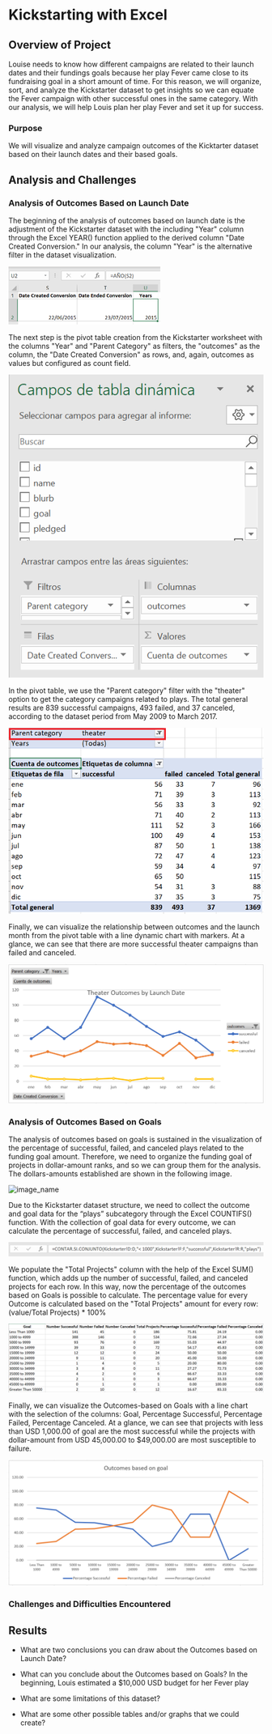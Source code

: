 # Kickstarting with Excel

## Overview of Project
Louise needs to know how different campaigns are related to their launch dates and their fundings goals because her play Fever came close to its fundraising goal in a short amount of time. For this reason, we will organize, sort, and analyze the Kickstarter dataset to get insights so we can equate the Fever campaign with other successful ones in the same category. With our analysis, we will help Louis plan her play Fever and set it up for success.

### Purpose
We will visualize and analyze campaign outcomes of the Kicktarter dataset based on their launch dates and their based goals. 

## Analysis and Challenges

### Analysis of Outcomes Based on Launch Date

The beginning of the analysis of outcomes based on launch date is the adjustment of the Kickstarter dataset with the including "Year" column through the Excel YEAR() function applied to the derived column "Date Created Conversion." In our analysis, the column "Year" is the alternative filter in the dataset visualization.

<img src="resources/year_function.PNG" width="300" />

The next step is the pivot table creation from the Kickstarter worksheet with the columns "Year" and "Parent Category" as filters, the "outcomes" as the column, the "Date Created Conversion" as rows, and, again, outcomes as values but configured as count field.

![image_name](https://github.com/dortegas/kickstarter-analysis/blob/main/resources/pivot_fields.PNG)

In the pivot table, we use the "Parent category" filter with the "theater" option to get the category campaigns related to plays. The total general results are 839 successful campaigns, 493 failed, and 37 canceled, according to the dataset period from May 2009 to March 2017.

![image_name](https://github.com/dortegas/kickstarter-analysis/blob/main/resources/pivot_parentFilter.PNG)

Finally, we can visualize the relationship between outcomes and the launch month from the pivot table with a line dynamic chart with markers. At a glance, we can see that there are more successful theater campaigns than failed and canceled.

![image_name](https://github.com/dortegas/kickstarter-analysis/blob/main/resources/Theater_Outcomes_vs_Launch.PNG)


### Analysis of Outcomes Based on Goals

The analysis of outcomes based on goals is sustained in the visualization of the percentage of successful, failed, and canceled plays related to the funding goal amount. Therefore, we need to organize the funding goal of projects in dollar-amount ranks, and so we can group them for the analysis. The dollars-amounts established are shown in the following image.

![image_name](https://github.com/dortegas/kickstarter-analysis/blob/main/resources/dollar_amount.PNG)

Due to the Kickstarter dataset structure, we need to collect the outcome and goal data for the “plays” subcategory through the Excel COUNTIFS() function. With the collection of goal data for every outcome, we can calculate the percentage of successful, failed, and canceled plays. 

![image_name](https://github.com/dortegas/kickstarter-analysis/blob/main/resources/countifs.PNG)

We populate the "Total Projects" column with the help of the Excel SUM() function, which adds up the number of successful, failed, and canceled projects for each row. In this way, now the percentage of the outcomes based on Goals is possible to calculate. The percentage value for every Outcome is calculated based on the "Total Projects" amount for every row: (value/Total Projects) * 100%

![image_name](https://github.com/dortegas/kickstarter-analysis/blob/main/resources/outcomes.PNG)

Finally, we can visualize the Outcomes-based on Goals with a line chart with the selection of the columns: Goal, Percentage Successful, Percentage Failed, Percentage Canceled. At a glance, we can see that projects with less than USD 1,000.00 of goal are the most successful while the projects with dollar-amount from USD 45,000.00 to $49,000.00 are most susceptible to failure. 

![image_name](https://github.com/dortegas/kickstarter-analysis/blob/main/resources/Outcomes_vs_Goals.PNG)

### Challenges and Difficulties Encountered

## Results

- What are two conclusions you can draw about the Outcomes based on Launch Date?

- What can you conclude about the Outcomes based on Goals?
In the beginning, Louis estimated a $10,000 USD budget for her Fever play

- What are some limitations of this dataset?

- What are some other possible tables and/or graphs that we could create?
